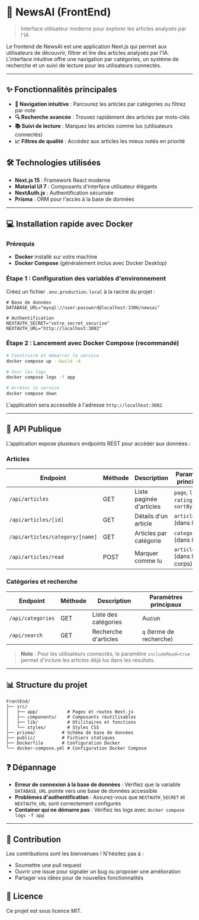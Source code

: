 # 📰 NewsAI (FrontEnd)

> Interface utilisateur moderne pour explorer les articles analysés par l'IA

Le frontend de NewsAI est une application Next.js qui permet aux utilisateurs de découvrir, filtrer et lire des articles analysés par l'IA. L'interface intuitive offre une navigation par catégories, un système de recherche et un suivi de lecture pour les utilisateurs connectés.

---

## ✨ Fonctionnalités principales

- **🔎 Navigation intuitive** : Parcourez les articles par catégories ou filtrez par note
- **🔍 Recherche avancée** : Trouvez rapidement des articles par mots-clés
- **📚 Suivi de lecture** : Marquez les articles comme lus (utilisateurs connectés)
- **📈 Filtres de qualité** : Accédez aux articles les mieux notés en priorité

## 🛠️ Technologies utilisées

- **Next.js 15** : Framework React moderne
- **Material UI 7** : Composants d'interface utilisateur élégants
- **NextAuth.js** : Authentification sécurisée
- **Prisma** : ORM pour l'accès à la base de données

---

## 💻 Installation rapide avec Docker

### Prérequis

- **Docker** installé sur votre machine
- **Docker Compose** (généralement inclus avec Docker Desktop)

### Étape 1 : Configuration des variables d'environnement

Créez un fichier `.env.production.local` à la racine du projet :

```env
# Base de données
DATABASE_URL="mysql://user:password@localhost:3306/newsai"

# Authentification
NEXTAUTH_SECRET="votre_secret_securise"
NEXTAUTH_URL="http://localhost:3002"
```

### Étape 2 : Lancement avec Docker Compose (recommandé)

```bash
# Construire et démarrer le service
docker compose up --build -d

# Voir les logs
docker compose logs -f app

# Arrêter le service
docker compose down
```

L'application sera accessible à l'adresse `http://localhost:3002`.

---

## 🔗 API Publique

L'application expose plusieurs endpoints REST pour accéder aux données :

### Articles

| Endpoint | Méthode | Description | Paramètres principaux |
|----------|---------|-------------|----------------------|
| `/api/articles` | GET | Liste paginée d'articles | `page`, `limit`, `rating`, `sortBy` |
| `/api/articles/[id]` | GET | Détails d'un article | `articleId` (dans l'URL) |
| `/api/articles/category/[name]` | GET | Articles par catégorie | `categoryName` (dans l'URL) |
| `/api/articles/read` | POST | Marquer comme lu | `articleId` (dans le corps) |

### Catégories et recherche

| Endpoint | Méthode | Description | Paramètres principaux |
|----------|---------|-------------|----------------------|
| `/api/categories` | GET | Liste des catégories | Aucun |
| `/api/search` | GET | Recherche d'articles | `q` (terme de recherche) |

> **Note** : Pour les utilisateurs connectés, le paramètre `includeRead=true` permet d'inclure les articles déjà lus dans les résultats.

---

## 📊 Structure du projet

```
FrontEnd/
├── src/
│   ├── app/           # Pages et routes Next.js
│   ├── components/    # Composants réutilisables
│   ├── lib/           # Utilitaires et fonctions
│   └── styles/        # Styles CSS
├── prisma/          # Schéma de base de données
├── public/          # Fichiers statiques
├── Dockerfile       # Configuration Docker
└── docker-compose.yml # Configuration Docker Compose
```

## ❓ Dépannage

- **Erreur de connexion à la base de données** : Vérifiez que la variable `DATABASE_URL` pointe vers une base de données accessible
- **Problèmes d'authentification** : Assurez-vous que `NEXTAUTH_SECRET` et `NEXTAUTH_URL` sont correctement configurés
- **Container qui ne démarre pas** : Vérifiez les logs avec `docker compose logs -f app`

---

## 🤝 Contribution

Les contributions sont les bienvenues ! N'hésitez pas à :
- Soumettre une pull request
- Ouvrir une issue pour signaler un bug ou proposer une amélioration
- Partager vos idées pour de nouvelles fonctionnalités

## 📄 Licence

Ce projet est sous licence MIT.